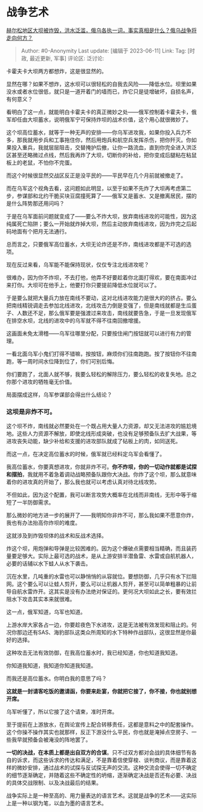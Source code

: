 # 战争艺术
[赫尔松地区大坝被炸毁，洪水泛滥，俄乌各执一词，事实真相是什么？俄乌战争将走向何方？](https://www.zhihu.com/question/605068506/answer/3064144211)

> Author: #0-Anonymity
> Last update: [编辑于 2023-06-11]
> Link:
> Tag: [时政, 最近更新, 军事]
> 评论区:
> 泛讨论:

卡霍夫卡大坝两方都想炸，这是很显然的。

显然在哪？如果不想炸，这水坝可以很轻松的自我去风险——降低水位。坝里如果没水或者水位很低，就只是一道开着门的墙而已，炸它只是徒增破坏，自损名声，有何意义？

看明白了这一点，就能明白卡霍夫卡的真正微妙之处——俄军控制着卡霍夫卡，俄军却任由大坝蓄水，说明俄军宁可保持炸坝的战术价值，这个用心就很微妙了。

这个坝高位蓄水，就等于一种无声的安排——你乌军进攻我，如果你投入兵力不多，那我就用步兵和工事拖住你，然后用炮兵和航空兵发挥杀伤，把你歼灭。你如果投入重兵，我就层层阻击，交替掩护后撤，让你一路流血，直到你完全进入洪泛区甚至还略微过点线，然后我再炸了大坝，切断你的补给，把你变成后腿粘在粘鼠板上的老鼠，不怕你不完蛋。

而这个时候很显然交战区反正是没平民的——平民早在几个月前就被撤走了。

而在乌军这个视角去看，这问题如此明显，以至于如果不先炸了大坝再考虑第二步，参谋部和北约干脆买块豆腐撞死算了——俄军又是蓄水、又是撤离居民，摆的是什么阵势那还用问吗？

于是在乌军面前问题就变成了——要么不炸大坝，放弃南线进攻的可能性，因为这纯属死亡陷阱；要么一开始就炸掉大坝，然后主动放弃南线进攻，因为炸完之后起码地面有个把月无法通行。

总而言之，只要俄军高位蓄水，大坝无论炸还是不炸，南线进攻都是不可选的选项。

现在反过来看，乌军能不能保持现状，仅仅专注北线进攻呢？

很难办，因为你不炸坝，不去打他，他弄不好要趁着你北面打得欢，要在南面冲过来打你。大坝可在他手上，他要打你只要提前降低水位就可以了。

于是要么就把大量兵力放在南线不要动，这对北线进攻能力是很大的的挤占。要么把南线精锐调走去参加北线进攻，北线攻击力倒是变强了，但是南线就都是生瓜蛋子、人数还不足，那么俄军要是强渡过来攻击，南线就要告急，于是一旦发现俄军在排空水坝，北线的进攻中的乌军就不得不往南回撤增援。

这画面未免太滑稽——乌军往哪里分配，只要按住闸门按钮就可以进行有力的管理。

一看北面乌军小鬼们打得不错嘛，按按钮，麻烦你们往南跑跑。按了按钮你不往南跑，等一周时间水位降到位了，你们可别后悔。

你们要跑了，北面人就不够，我要么轻松的解除压力，要么轻松的收复失地。总之你那个进攻的牺牲毫无价值。

局面摆成这样，乌军参谋部会得出什么结论？

### 这坝是非炸不可。 ###

这个坝不炸，南线就必然要处在一个既占用大量人力资源，却又无法进攻的尴尬境地。这些人力资源不解放，即使北线形成突破，也没有足够预备队去扩大战果，等进攻丧失动能，缺少补给和支援的进攻部队就成了砧板上的肉，如同送死。

而这一点，在决定高位蓄水的时候，俄军就已经料定乌军会看懂了。

我高位蓄水，你要真想进攻，你就非炸不可。**你不炸坝，你的一切动作就都是试探和摆拍**，我就用不着急着调动战略预备队跟你大决战。你炸了这个坝，那么就意味着你的进攻真的开始了，那么我也就可以考虑认真对待北线攻势。

不但如此，因为这个配置，我可以断言攻势大概率在北线而非南线，无形中等于缩短了一半防御需求。

那么微妙的地方进一步的展开了——我明知你非炸不可，那么我如果不愿意你炸，我也有办法抬高你炸坝的难度。

这就涉及到炸毁坝体的战术和反战术选择。

炸这个坝，用炮弹和导弹是比较困难的。因为这个爆破点需要相当精确，而且装药量要足够大。实际上最可选的战术，是从上游安排半潜鱼雷、水雷或自航机器人，必要的话辅以水下蛙人从水下袭击。

沉在水里，几吨重的水雷也可以静悄悄的从容就位。要想防御，几乎只有水下拦阻网。这个要么可以让蛙人剪开，要么可以让机器人剪开，甚至可以简单粗暴的让前导自航水雷炸开。这其实是没有办法绝对保证的。更何况大坝如此之长，要有效拦阻水下攻击其实本来就很难。

这一点，俄军知道，乌军也知道。

上游水岸大家各占一边，你要趁夜色下水进攻，这是无法被有效发现和阻止的。何况你那边还有SAS、海豹部队这类众所周知的水下特种作战部队，这很显然是你最好的选择。

这种攻击无法有效防御，在我高位蓄水时，我已经知道，你也知道我知道。

你知道我知道，我知道你知道我知道。

而我还是高位蓄水。你明白我的意思了吗？

**这就是一封请客吃饭的邀请函，你要来赴宴，你就把它接了，你不接，你也就别想开席。**

乌军听懂了，所以它接了这个请柬，准时开席。

至于提前在上游放水，在舆论宣传上配合转移责任，这都是意料之中的配套操作。这个你操不操作其实也就那样，反正下游没什么平民，你也就是淹掉点空房子、一些我早就预备会被淹没的阵地罢了。

**一切的决战，在本质上都是出自双方的合谋**。只不过双方都对会战的具体细节有各自的诉求，而这些诉求的传达和满足，不是靠着信使穿梭、谈判商议，而是靠着这样的微妙安排，通过战术的试探与反试探无声的交流。这种交流会使得一切不确定的细节逐渐确定，并随着这些不确定性的坍缩，逐渐确定决战是否还有必要、决战的具体交战限制、以及决战最后的结果。

战争实际上是一种至高的、用力量表达的语言艺术。这就是战争的艺术——这实际上是一种以钢为笔，以血为墨的语言艺术。